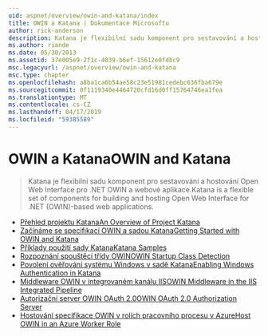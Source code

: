 ```yaml
---
uid: aspnet/overview/owin-and-katana/index
title: OWIN a Katana | Dokumentace Microsoftu
author: rick-anderson
description: Katana je flexibilní sadu komponent pro sestavování a hostování Open Web Interface pro .NET OWIN a webové aplikace.
ms.author: riande
ms.date: 05/30/2013
ms.assetid: 37e005e9-2f1c-4039-b6ef-15612e0fdbc9
msc.legacyurl: /aspnet/overview/owin-and-katana
msc.type: chapter
ms.openlocfilehash: a8ba1ca6b54ae58c23e51981cedebc636fba679e
ms.sourcegitcommit: 0f1119340e4464720cfd16d0ff15764746ea1fea
ms.translationtype: MT
ms.contentlocale: cs-CZ
ms.lasthandoff: 04/17/2019
ms.locfileid: "59385589"
---
```

# <a name="owin-and-katana"></a><span data-ttu-id="9b90e-103">OWIN a Katana</span><span class="sxs-lookup"><span data-stu-id="9b90e-103">OWIN and Katana</span></span>

> <span data-ttu-id="9b90e-104">Katana je flexibilní sadu komponent pro sestavování a hostování Open Web Interface pro .NET OWIN a webové aplikace.</span><span class="sxs-lookup"><span data-stu-id="9b90e-104">Katana is a flexible set of components for building and hosting Open Web Interface for .NET (OWIN)-based web applications.</span></span>


- [<span data-ttu-id="9b90e-105">Přehled projektu Katana</span><span class="sxs-lookup"><span data-stu-id="9b90e-105">An Overview of Project Katana</span></span>](an-overview-of-project-katana.md)
- [<span data-ttu-id="9b90e-106">Začínáme se specifikací OWIN a sadou Katana</span><span class="sxs-lookup"><span data-stu-id="9b90e-106">Getting Started with OWIN and Katana</span></span>](getting-started-with-owin-and-katana.md)
- [<span data-ttu-id="9b90e-107">Příklady použití sady Katana</span><span class="sxs-lookup"><span data-stu-id="9b90e-107">Katana Samples</span></span>](katana-samples.md)
- [<span data-ttu-id="9b90e-108">Rozpoznání spouštěcí třídy OWIN</span><span class="sxs-lookup"><span data-stu-id="9b90e-108">OWIN Startup Class Detection</span></span>](owin-startup-class-detection.md)
- [<span data-ttu-id="9b90e-109">Povolení ověřování systému Windows v sadě Katana</span><span class="sxs-lookup"><span data-stu-id="9b90e-109">Enabling Windows Authentication in Katana</span></span>](enabling-windows-authentication-in-katana.md)
- [<span data-ttu-id="9b90e-110">Middleware OWIN v integrovaném kanálu IIS</span><span class="sxs-lookup"><span data-stu-id="9b90e-110">OWIN Middleware in the IIS Integrated Pipeline</span></span>](owin-middleware-in-the-iis-integrated-pipeline.md)
- [<span data-ttu-id="9b90e-111">Autorizační server OWIN OAuth 2.0</span><span class="sxs-lookup"><span data-stu-id="9b90e-111">OWIN OAuth 2.0 Authorization Server</span></span>](owin-oauth-20-authorization-server.md)
- [<span data-ttu-id="9b90e-112">Hostování specifikace OWIN v rolích pracovního procesu v Azure</span><span class="sxs-lookup"><span data-stu-id="9b90e-112">Host OWIN in an Azure Worker Role</span></span>](host-owin-in-an-azure-worker-role.md)
